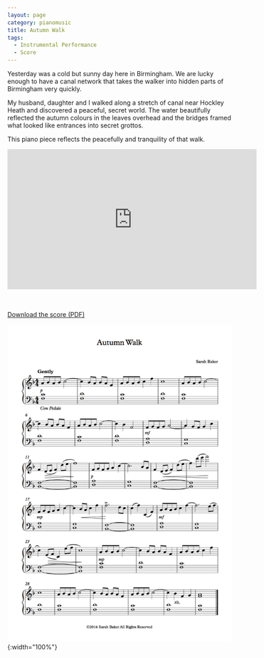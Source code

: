 ```yaml
---
layout: page
category: pianomusic
title: Autumn Walk
tags:
  - Instrumental Performance
  - Score
---
```


Yesterday was a cold but sunny day here in Birmingham. We are lucky enough to have a canal network that takes the walker into hidden parts of Birmingham very quickly. 

My husband, daughter and I walked along a stretch of canal near Hockley Heath and discovered a peaceful, secret world. The water beautifully reflected the autumn colours in the leaves overhead and the bridges framed what looked like entrances into secret grottos.

This piano piece reflects the peacefully and tranquility of that walk.

<iframe width="560" height="315" src="https://www.youtube.com/embed/OJfpvy0uoBo" frameborder="0" allowfullscreen></iframe>

&nbsp;

[Download the score (PDF)](/public/files/autumn-walk.pdf)

![Afternoon Thoughts score example](/public/images/scores/autumn-walk.jpg){:width="100%"}